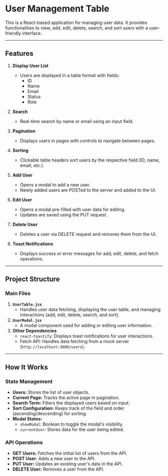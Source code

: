 # User Management Table

This is a React-based application for managing user data. It provides functionalities to view, add, edit, delete, search, and sort users with a user-friendly interface.

---

## Features

1. **Display User List**
   - Users are displayed in a table format with fields:
     - ID
     - Name
     - Email
     - Status
     - Role

2. **Search**
   - Real-time search by name or email using an input field.

3. **Pagination**
   - Displays users in pages with controls to navigate between pages.

4. **Sorting**
   - Clickable table headers sort users by the respective field (ID, name, email, etc.).

5. **Add User**
   - Opens a modal to add a new user.
   - Newly added users are POSTed to the server and added to the UI.

6. **Edit User**
   - Opens a modal pre-filled with user data for editing.
   - Updates are saved using the PUT request.

7. **Delete User**
   - Deletes a user via DELETE request and removes them from the UI.

8. **Toast Notifications**
   - Displays success or error messages for add, edit, delete, and fetch operations.

---

## Project Structure

### Main Files

1. **`UserTable.jsx`**
   - Handles user data fetching, displaying the user table, and managing interactions (add, edit, delete, search, and sort).
2. **`UserModal.jsx`**
   - A modal component used for adding or editing user information.
3. **Other Dependencies**
   - `react-toastify`: Displays toast notifications for user interactions.
   - Fetch API: Handles data fetching from a mock server (`http://localhost:3000/users`).

---

## How It Works

### State Management
- **Users:** Stores the list of user objects.
- **Current Page:** Tracks the active page in pagination.
- **Search Term:** Filters the displayed users based on input.
- **Sort Configuration:** Keeps track of the field and order (ascending/descending) for sorting.
- **Modal States:**
  - `showModal`: Boolean to toggle the modal's visibility.
  - `currentUser`: Stores data for the user being edited.

### API Operations
- **GET Users:** Fetches the initial list of users from the API.
- **POST User:** Adds a new user to the API.
- **PUT User:** Updates an existing user's data in the API.
- **DELETE User:** Removes a user from the API.



